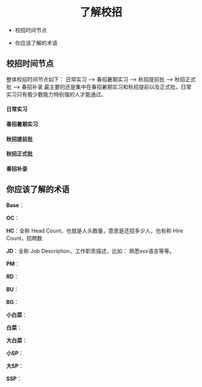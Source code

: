 <p id="了解校招"></p>

<h1 align="center">了解校招</h1>

- 校招时间节点

- 你应该了解的术语

<p id="校招时间节点"></p>

## 校招时间节点
整体校招时间节点如下：
日常实习 ——> 春招暑期实习 ——> 秋招提前批 ——> 秋招正式批 ——> 春招补录
最主要的还是集中在春招暑期实习和秋招提前以及正式批，日常实习只有极少数能力特别强的人才能通过。
#### 日常实习

#### 春招暑期实习

#### 秋招提前批

#### 秋招正式批

#### 春招补录


<p id="你应该了解的术语"></p>

## 你应该了解的术语

**Base**：

**OC**：

**HC**：全称 Head Count，也就是人头数量，意思是还招多少人，也有称 Hire Count，招聘数

**JD**：全称 Job Description，工作职责描述，比如： 熟悉xxx语言等等。

**PM**：

**RD**：

**BU**：

**BG**：

**小白菜**：

**白菜**：

**大白菜**：

**小SP**：

**大SP**：

**SSP**：